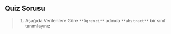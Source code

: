 ## Quiz Sorusu ##
> 1. Aşağıda Verilenlere Göre ```**Ogrenci**``` adında ```**abstract**``` bir sınıf tanımlayınız
 
  
